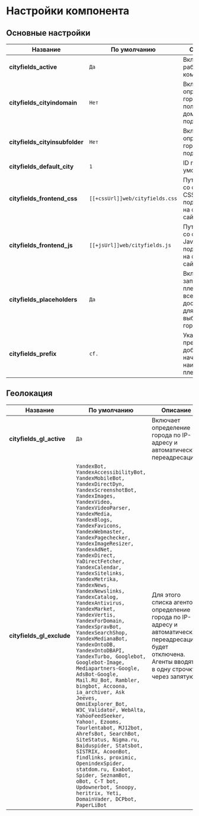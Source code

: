 # Настройки компонента

## Основные настройки

| Название                       | По умолчанию                    | Описание                                                                    |
| ------------------------------ | ------------------------------- | --------------------------------------------------------------------------- |
| **cityfields_active**          | `Да`                            | Включает работу компонента                                                  |
| **cityfields_cityindomain**    | `Нет`                           | Включает определение города по полному домену или поддомену                 |
| **cityfields_cityinsubfolder** | `Нет`                           | Включает определение города по подкаталогам                                 |
| **cityfields_default_city**    | `1`                             | ID города по умолчанию                                                      |
| **cityfields_frontend_css**    | `[[+cssUrl]]web/cityfields.css` | Путь к файлу со стилями CSS для подключения на фронте сайта                 |
| **cityfields_frontend_js**     | `[[+jsUrl]]web/cityfields.js`   | Путь к файлу со скриптами Javascript для подключения на фронте сайта        |
| **cityfields_placeholders**    | `Да`                            | Включает запись в плейсхолдеры всех данных, доступных для выбранного города |
| **cityfields_prefix**          | `cf.`                           | Указанный префикс добавляется в начало наименования плейсхолдера            |

## Геолокация

| Название                       | По умолчанию                                               | Описание                                                                    |
| ------------------------------ | ---------------------------------------------------------- | --------------------------------------------------------------------------- |
| **cityfields_gl_active**       | `Да`                                                         | Включает определение города по IP-адресу и автоматическую переадресацию     |
| **cityfields_gl_exclude**      | `YandexBot, YandexAccessibilityBot, YandexMobileBot, YandexDirectDyn, YandexScreenshotBot, YandexImages, YandexVideo, YandexVideoParser, YandexMedia, YandexBlogs, YandexFavicons, YandexWebmaster, YandexPagechecker, YandexImageResizer, YandexAdNet, YandexDirect, YaDirectFetcher, YandexCalendar, YandexSitelinks, YandexMetrika, YandexNews, YandexNewslinks, YandexCatalog, YandexAntivirus, YandexMarket, YandexVertis, YandexForDomain, YandexSpravBot, YandexSearchShop, YandexMedianaBot, YandexOntoDB, YandexOntoDBAPI, YandexTurbo, Googlebot, Googlebot-Image, Mediapartners-Google, AdsBot-Google, Mail.RU_Bot, Rambler, bingbot, Accoona, ia_archiver, Ask Jeeves, OmniExplorer_Bot, W3C_Validator, WebAlta, YahooFeedSeeker, Yahoo!, Ezooms, Tourlentabot, MJ12bot, AhrefsBot, SearchBot, SiteStatus, Nigma.ru, Baiduspider, Statsbot, SISTRIX, AcoonBot, findlinks, proximic, OpenindexSpider, statdom.ru, Exabot, Spider, SeznamBot, oBot, C-T bot, Updownerbot, Snoopy, heritrix, Yeti, DomainVader, DCPbot, PaperLiBot` | Для этого списка агентов определение города по IP-адресу и автоматическая переадресация будет отключена. Агенты вводятся в одну строчку через запятую |
